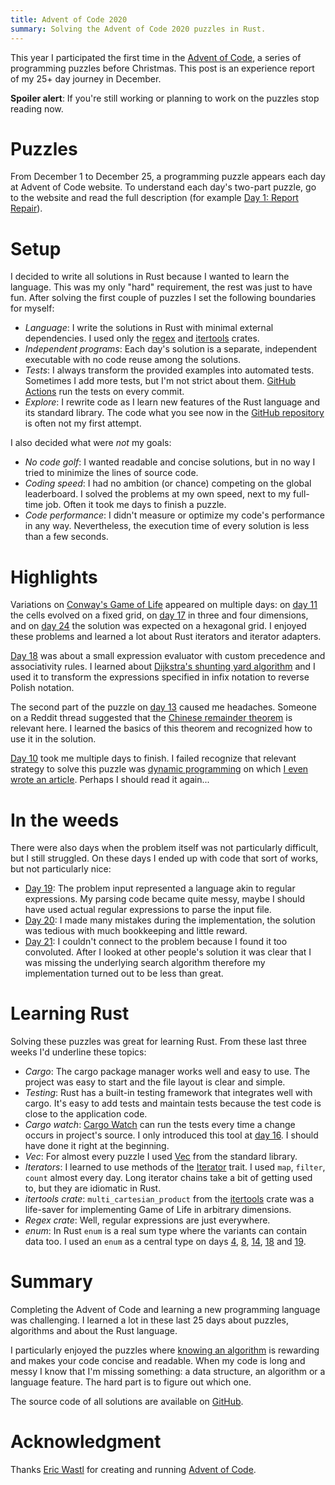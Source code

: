 ```yaml
---
title: Advent of Code 2020
summary: Solving the Advent of Code 2020 puzzles in Rust.
---
```


This year I participated the first time in the [Advent of
Code](https://adventofcode.com/), a series of programming puzzles before
Christmas.  This post is an experience report of my 25+ day journey in
December.

**Spoiler alert**: If you're still working or planning to work on the puzzles
stop reading now.

# Puzzles

From December 1 to December 25, a programming puzzle appears each day at Advent
of Code website.  To understand each day's two-part puzzle, go to the website
and read the full description (for example [Day 1: Report
Repair](https://adventofcode.com/2020/day/1)).

# Setup

I decided to write all solutions in Rust because I wanted to learn the
language.  This was my only "hard" requirement, the rest was just to have fun.
After solving the first couple of puzzles I set the following boundaries for
myself:

* _Language_: I write the solutions in Rust with minimal external dependencies.
  I used only the [regex](https://docs.rs/regex) and
  [itertools](https://docs.rs/itertools) crates.
* _Independent programs_: Each day's solution is a separate, independent
  executable with no code reuse among the solutions.
* _Tests_: I always transform the provided examples into automated tests.
  Sometimes I add more tests, but I'm not strict about them.  [GitHub
  Actions][Workflow] run the tests on every commit.
* _Explore_: I rewrite code as I learn new features of the Rust language and
  its standard library.  The code what you see now in the [GitHub
  repository][Repo] is often not my first attempt.

I also decided what were _not_ my goals:

* _No code golf_: I wanted readable and concise solutions, but in no way I
  tried to minimize the lines of source code.
* _Coding speed_: I had no ambition (or chance) competing on the global
  leaderboard.  I solved the problems at my own speed, next to my full-time
  job.  Often it took me days to finish a puzzle.
* _Code performance_:  I didn't measure or optimize my code's performance
  in any way.  Nevertheless, the execution time of every solution is less than
  a few seconds.

# Highlights

Variations on [Conway's Game of Life][Life] appeared on multiple days: on [day
11][Day11] the cells evolved on a fixed grid, on [day 17][Day17] in three and
four dimensions, and on [day 24][Day24] the solution was expected on a
hexagonal grid.  I enjoyed these problems and learned a lot about Rust
iterators and iterator adapters.

[Day 18][Day18] was about a small expression evaluator with custom precedence
and associativity rules.  I learned about [Dijkstra's shunting yard
algorithm][ShuntingYard] and I used it to transform the expressions specified
in infix notation to reverse Polish notation.

The second part of the puzzle on [day 13][Day13] caused me headaches.
Someone on a Reddit thread suggested that the [Chinese remainder
theorem][Remainder] is relevant here.  I learned the basics of this theorem
and recognized how to use it in the solution.

[Day 10][Day10] took me multiple days to finish.  I failed recognize that
relevant strategy to solve this puzzle was [dynamic programming][Dynamic] on
which [I even wrote an article]({filename}2018-04-30-Coin-exchange.markdown).
Perhaps I should read it again...

# In the weeds

There were also days when the problem itself was not particularly difficult,
but I still struggled.  On these days I ended up with code that sort of works,
but not particularly nice:

* [Day 19][Day19]: The problem input represented a language akin to regular
  expressions.  My parsing code became quite messy, maybe I should have used
  actual regular expressions to parse the input file.
* [Day 20][Day20]: I made many mistakes during the implementation, the solution
  was tedious with much bookkeeping and little reward.
* [Day 21][Day21]: I couldn't connect to the problem because I found it too
  convoluted.  After I looked at other people's solution it was clear that I
  was missing the underlying search algorithm therefore my implementation
  turned out to be less than great.

# Learning Rust

Solving these puzzles was great for learning Rust. From these last three weeks
I'd underline these topics:

* _Cargo_: The cargo package manager works well and easy to use. The project
  was easy to start and the file layout is clear and simple.
* _Testing_: Rust has a built-in testing framework that integrates well with
  cargo.  It's easy to add tests and maintain tests because the test code is
  close to the application code.
* _Cargo watch_: [Cargo Watch](https://github.com/passcod/cargo-watch) can run
  the tests every time a change occurs in  project's source.  I only introduced
  this tool at [day 16][Day16]. I should have done it right at the beginning.
* _Vec_: For almost every puzzle I used
  [Vec](https://doc.rust-lang.org/std/vec/struct.Vec.html) from the standard
  library.
* _Iterators_: I learned to use methods of the
  [Iterator](https://doc.rust-lang.org/std/iter/trait.Iterator.html) trait. I
  used `map`, `filter`, `count` almost every day.  Long iterator chains take a
  bit of getting used to, but they are idiomatic in Rust.
* _itertools crate_: `multi_cartesian_product` from the
  [itertools](https://docs.rs/itertools) crate was a life-saver for
  implementing Game of Life in arbitrary dimensions.
* _Regex crate_:  Well, regular expressions are just everywhere.
* _enum_: In Rust `enum` is a real sum type where the variants can contain data
  too. I used an `enum` as a central type on days [4][Day04], [8][Day08],
  [14][Day14], [18][Day18] and [19][Day19].

# Summary

Completing the Advent of Code and learning a new programming language was
challenging.  I learned a lot in these last 25 days about puzzles, algorithms
and about the Rust language.

I particularly enjoyed the puzzles where [knowing an
algorithm]({filename}2018-03-10-Algorithms.md) is rewarding and makes your code
concise and readable.  When my code is long and messy I know that I'm missing
something: a data structure, an algorithm or a language feature.  The hard part
is to figure out which one.

The source code of all solutions are available on [GitHub][Repo].

# Acknowledgment

Thanks [Eric Wastl](https://twitter.com/ericwastl) for creating and running
[Advent of Code](https://adventofcode.com).

[Dynamic]: https://en.wikipedia.org/wiki/Dynamic_programming
[Life]: https://en.wikipedia.org/wiki/Conway%27s_Game_of_Life
[Remainder]: https://en.wikipedia.org/wiki/Chinese_remainder_theorem
[Repo]: https://github.com/wagdav/advent-of-code-2020
[ShuntingYard]: https://en.wikipedia.org/wiki/Shunting-yard_algorithm
[Workflow]: https://github.com/wagdav/advent-of-code-2020/blob/main/.github/workflows/test.yml

[Day01]: https://github.com/wagdav/advent-of-code-2020/blob/main/src/bin/day01.rs
[Day02]: https://github.com/wagdav/advent-of-code-2020/blob/main/src/bin/day02.rs
[Day03]: https://github.com/wagdav/advent-of-code-2020/blob/main/src/bin/day03.rs
[Day04]: https://github.com/wagdav/advent-of-code-2020/blob/main/src/bin/day04.rs
[Day05]: https://github.com/wagdav/advent-of-code-2020/blob/main/src/bin/day05.rs
[Day06]: https://github.com/wagdav/advent-of-code-2020/blob/main/src/bin/day06.rs
[Day07]: https://github.com/wagdav/advent-of-code-2020/blob/main/src/bin/day07.rs
[Day08]: https://github.com/wagdav/advent-of-code-2020/blob/main/src/bin/day08.rs
[Day09]: https://github.com/wagdav/advent-of-code-2020/blob/main/src/bin/day09.rs
[Day10]: https://github.com/wagdav/advent-of-code-2020/blob/main/src/bin/day10.rs
[Day11]: https://github.com/wagdav/advent-of-code-2020/blob/main/src/bin/day11.rs
[Day12]: https://github.com/wagdav/advent-of-code-2020/blob/main/src/bin/day12.rs
[Day13]: https://github.com/wagdav/advent-of-code-2020/blob/main/src/bin/day13.rs
[Day14]: https://github.com/wagdav/advent-of-code-2020/blob/main/src/bin/day14.rs
[Day15]: https://github.com/wagdav/advent-of-code-2020/blob/main/src/bin/day15.rs
[Day16]: https://github.com/wagdav/advent-of-code-2020/blob/main/src/bin/day16.rs
[Day17]: https://github.com/wagdav/advent-of-code-2020/blob/main/src/bin/day17.rs
[Day18]: https://github.com/wagdav/advent-of-code-2020/blob/main/src/bin/day18.rs
[Day19]: https://github.com/wagdav/advent-of-code-2020/blob/main/src/bin/day19.rs
[Day20]: https://github.com/wagdav/advent-of-code-2020/blob/main/src/bin/day20.rs
[Day21]: https://github.com/wagdav/advent-of-code-2020/blob/main/src/bin/day21.rs
[Day22]: https://github.com/wagdav/advent-of-code-2020/blob/main/src/bin/day22.rs
[Day23]: https://github.com/wagdav/advent-of-code-2020/blob/main/src/bin/day23.rs
[Day24]: https://github.com/wagdav/advent-of-code-2020/blob/main/src/bin/day24.rs
[Day25]: https://github.com/wagdav/advent-of-code-2020/blob/main/src/bin/day25.rs
